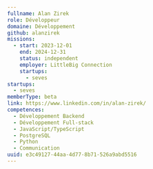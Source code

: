 ```yaml
---
fullname: Alan Zirek
role: Développeur
domaine: Développement
github: alanzirek
missions:
  - start: 2023-12-01
    end: 2024-12-31
    status: independent
    employer: LittleBig Connection
    startups:
      - seves
startups:
  - seves
memberType: beta
link: https://www.linkedin.com/in/alan-zirek/
competences:
  - Développement Backend
  - Développement Full-stack
  - JavaScript/TypeScript
  - PostgreSQL
  - Python
  - Communication
uuid: e3c49127-44aa-4d77-8b71-526a9abd5516
---
```

